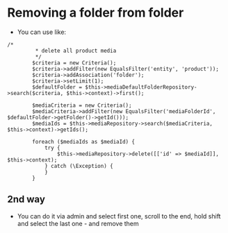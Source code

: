 # Removing a folder from folder

- You can use like:
```
/*
         * delete all product media
         */
        $criteria = new Criteria();
        $criteria->addFilter(new EqualsFilter('entity', 'product'));
        $criteria->addAssociation('folder');
        $criteria->setLimit(1);
        $defaultFolder = $this->mediaDefaultFolderRepository->search($criteria, $this->context)->first();

        $mediaCriteria = new Criteria();
        $mediaCriteria->addFilter(new EqualsFilter('mediaFolderId', $defaultFolder->getFolder()->getId()));
        $mediaIds = $this->mediaRepository->search($mediaCriteria, $this->context)->getIds();

        foreach ($mediaIds as $mediaId) {
            try {
                $this->mediaRepository->delete([['id' => $mediaId]], $this->context);
            } catch (\Exception) {
            }
        }
```


## 2nd way

- You can do it via admin and select first one, scroll to the end, hold shift and select the last one - and remove them
